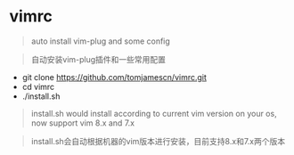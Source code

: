 # vimrc

> auto install vim-plug and some config

> 自动安装vim-plug插件和一些常用配置

- git clone https://github.com/tomjamescn/vimrc.git
- cd vimrc
- ./install.sh

> install.sh would install according to current vim version on your os, now support vim 8.x and 7.x

> install.sh会自动根据机器的vim版本进行安装，目前支持8.x和7.x两个版本 

